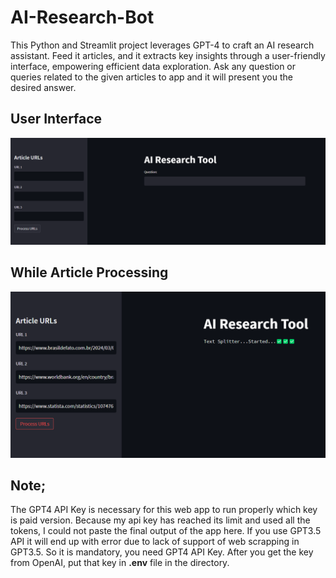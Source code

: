 # AI-Research-Bot

This Python and Streamlit project leverages GPT-4 to craft an AI research assistant. Feed it articles, and it extracts key insights through a user-friendly interface, empowering efficient data exploration. Ask any question or queries related to the given articles to app and it will present you the desired answer.


## **User Interface**

![](image1.png)


## **While Article Processing**

![](image2.png)


## **Note;**
The GPT4 API Key is necessary for this web app to run properly which key is paid version. Because my api key has reached its limit and used all the tokens, I could not paste the final output of the app here. If you use GPT3.5 API it will end up with error due to lack of support of web scrapping in GPT3.5. So it is mandatory, you need GPT4 API Key. After you get the key from OpenAI, put that key in **.env** file in the directory.

